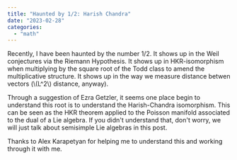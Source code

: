 ```yaml
---
title: "Haunted by 1/2: Harish Chandra"
date: "2023-02-28"
categories: 
  - "math"
---
```


Recently, I have been haunted by the number 1/2. It shows up in the Weil conjectures via the Riemann Hypothesis. It shows up in HKR-isomorphism when multiplying by the square root of the Todd class to amend the multiplicative structure. It shows up in the way we measure distance betwen vectors (\\(L^2\\) distance, anyway).  

Through a suggestion of Ezra Getzler, it seems one place begin to understand this root is to understand the Harish-Chandra isomorphism. This can be seen as the HKR theorem applied to the Poisson manifold associated to the dual of a Lie algebra. If you didn't understand that, don't worry, we will just talk about semisimple Lie algebras in this post.

Thanks to Alex Karapetyan for helping me to understand this and working through it with me. 

